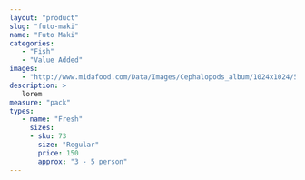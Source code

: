 ```yaml
---
layout: "product"
slug: "futo-maki"
name: "Futo Maki"
categories:
   - "Fish"
   - "Value Added"
images:
   - "http://www.midafood.com/Data/Images/Cephalopods_album/1024x1024/54acdb77e60ec196.jpg"
description: >
   lorem
measure: "pack"
types: 
   - name: "Fresh"
     sizes: 
     - sku: 73
       size: "Regular"
       price: 150
       approx: "3 - 5 person"
---
```


